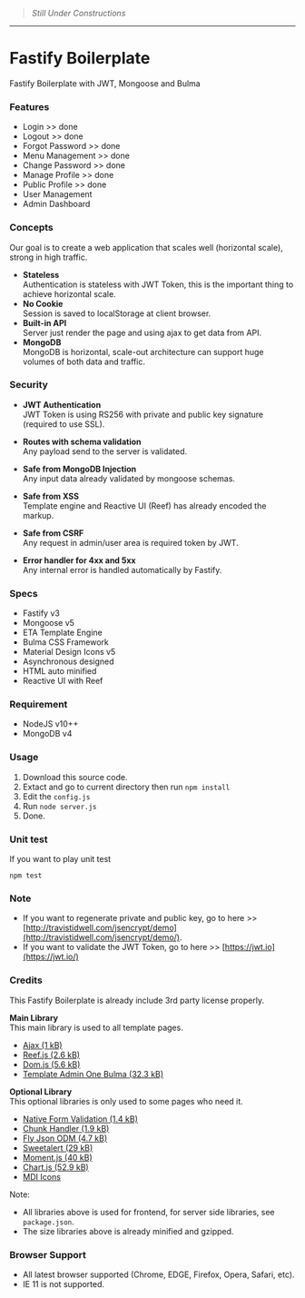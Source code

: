 > *Still Under Constructions*

---

# Fastify Boilerplate
Fastify Boilerplate with JWT, Mongoose and Bulma

### Features
- Login             >> done
- Logout            >> done
- Forgot Password   >> done
- Menu Management   >> done
- Change Password   >> done
- Manage Profile    >> done
- Public Profile    >> done
- User Management   
- Admin Dashboard


### Concepts
Our goal is to create a web application that scales well (horizontal scale), strong in high traffic.

- **Stateless**  
  Authentication is stateless with JWT Token, this is the important thing to achieve horizontal scale.
- **No Cookie**  
  Session is saved to localStorage at client browser.
- **Built-in API**  
  Server just render the page and using ajax to get data from API.
- **MongoDB**  
  MongoDB is horizontal, scale-out architecture can support huge volumes of both data and traffic.

### Security
- **JWT Authentication**  
  JWT Token is using RS256 with private and public key signature (required to use SSL).

- **Routes with schema validation**  
  Any payload send to the server is validated.

- **Safe from MongoDB Injection**  
  Any input data already validated by mongoose schemas.

- **Safe from XSS**  
  Template engine and Reactive UI (Reef) has already encoded the markup.

- **Safe from CSRF**  
  Any request in admin/user area is required token by JWT.

- **Error handler for 4xx and 5xx**  
  Any internal error is handled automatically by Fastify.

### Specs
- Fastify v3
- Mongoose v5
- ETA Template Engine
- Bulma CSS Framework
- Material Design Icons v5
- Asynchronous designed
- HTML auto minified
- Reactive UI with Reef

### Requirement
- NodeJS v10++
- MongoDB v4

### Usage
1. Download this source code.
2. Extact and go to current directory then run `npm install`
3. Edit the `config.js`
4. Run `node server.js`
5. Done.

### Unit test
If you want to play unit test
```
npm test
```

### Note
- If you want to regenerate private and public key, go to here >> [http://travistidwell.com/jsencrypt/demo](http://travistidwell.com/jsencrypt/demo/).
- If you want to validate the JWT Token, go to here >> [https://jwt.io](https://jwt.io/)

### Credits
This Fastify Boilerplate is already include 3rd party license properly.

**Main Library**  
This main library is used to all template pages.
- [Ajax (1 kB)](https://github.com/fdaciuk/ajax)
- [Reef.js (2.6 kB)](https://github.com/cferdinandi/reef)
- [Dom.js (5.6 kB)](https://github.com/aalfiann/dom.js)
- [Template Admin One Bulma (32.3 kB)](https://github.com/vikdiesel/admin-one-bulma-dashboard)

**Optional Library**  
This optional libraries is only used to some pages who need it.
- [Native Form Validation (1.4 kB)](https://github.com/aalfiann/native-form-validation)
- [Chunk Handler (1.9 kB)](https://github.com/aalfiann/chunk-handler)
- [Fly Json ODM (4.7 kB)](https://github.com/aalfiann/fly-json-odm)
- [Sweetalert (29 kB)](https://github.com/t4t5/sweetalert)
- [Moment.js (40 kB)](https://github.com/moment/moment)
- [Chart.js (52.9 kB)](https://github.com/chartjs/Chart.js)
- [MDI Icons](https://github.com/Templarian/MaterialDesign)

Note: 
- All libraries above is used for frontend, for server side libraries, see `package.json`.
- The size libraries above is already minified and gzipped.

### Browser Support
- All latest browser supported (Chrome, EDGE, Firefox, Opera, Safari, etc).
- IE 11 is not supported.
